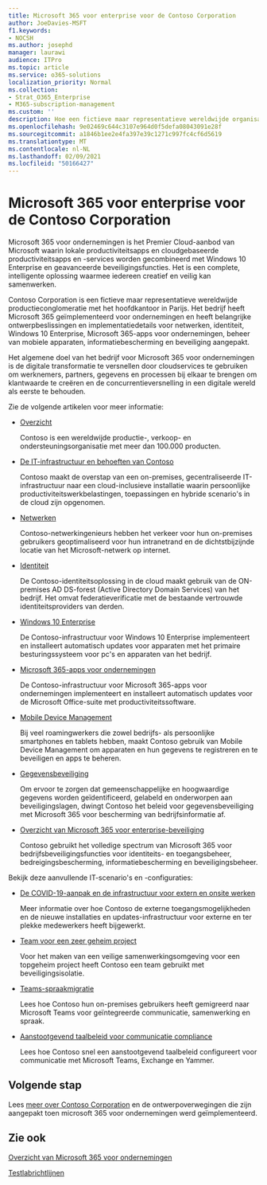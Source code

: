 ```yaml
---
title: Microsoft 365 voor enterprise voor de Contoso Corporation
author: JoeDavies-MSFT
f1.keywords:
- NOCSH
ms.author: josephd
manager: laurawi
audience: ITPro
ms.topic: article
ms.service: o365-solutions
localization_priority: Normal
ms.collection:
- Strat_O365_Enterprise
- M365-subscription-management
ms.custom: ''
description: Hoe een fictieve maar representatieve wereldwijde organisatie Microsoft 365 voor ondernemingen heeft overgenomen.
ms.openlocfilehash: 9e02469c644c3107e964d0f5defa08043091e28f
ms.sourcegitcommit: a1846b1ee2e4fa397e39c1271c997fc4cf6d5619
ms.translationtype: MT
ms.contentlocale: nl-NL
ms.lasthandoff: 02/09/2021
ms.locfileid: "50166427"
---
```

# <a name="microsoft-365-for-enterprise-for-the-contoso-corporation"></a>Microsoft 365 voor enterprise voor de Contoso Corporation

Microsoft 365 voor ondernemingen is het Premier Cloud-aanbod van Microsoft waarin lokale productiviteitsapps en cloudgebaseerde productiviteitsapps en -services worden gecombineerd met Windows 10 Enterprise en geavanceerde beveiligingsfuncties. Het is een complete, intelligente oplossing waarmee iedereen creatief en veilig kan samenwerken.

Contoso Corporation is een fictieve maar representatieve wereldwijde productieconglomeratie met het hoofdkantoor in Parijs. Het bedrijf heeft Microsoft 365 geïmplementeerd voor ondernemingen en heeft belangrijke ontwerpbeslissingen en implementatiedetails voor netwerken, identiteit, Windows 10 Enterprise, Microsoft 365-apps voor ondernemingen, beheer van mobiele apparaten, informatiebescherming en beveiliging aangepakt.

Het algemene doel van het bedrijf voor Microsoft 365 voor ondernemingen is de digitale transformatie te versnellen door cloudservices te gebruiken om werknemers, partners, gegevens en processen bij elkaar te brengen om klantwaarde te creëren en de concurrentieversnelling in een digitale wereld als eerste te behouden.

Zie de volgende artikelen voor meer informatie:

- [Overzicht](contoso-overview.md)

  Contoso is een wereldwijde productie-, verkoop- en ondersteuningsorganisatie met meer dan 100.000 producten.

- [De IT-infrastructuur en behoeften van Contoso](contoso-infra-needs.md)

  Contoso maakt de overstap van een on-premises, gecentraliseerde IT-infrastructuur naar een cloud-inclusieve installatie waarin persoonlijke productiviteitswerkbelastingen, toepassingen en hybride scenario's in de cloud zijn opgenomen.

- [Netwerken](contoso-networking.md)

  Contoso-netwerkingenieurs hebben het verkeer voor hun on-premises gebruikers geoptimaliseerd voor hun intranetrand en de dichtstbijzijnde locatie van het Microsoft-netwerk op internet.

- [Identiteit](contoso-identity.md)

  De Contoso-identiteitsoplossing in de cloud maakt gebruik van de ON-premises AD DS-forest (Active Directory Domain Services) van het bedrijf. Het omvat federatieverificatie met de bestaande vertrouwde identiteitsproviders van derden.

- [Windows 10 Enterprise](contoso-win10.md)

  De Contoso-infrastructuur voor Windows 10 Enterprise implementeert en installeert automatisch updates voor apparaten met het primaire besturingssysteem voor pc's en apparaten van het bedrijf.

- [Microsoft 365-apps voor ondernemingen](contoso-o365pp.md)

  De Contoso-infrastructuur voor Microsoft 365-apps voor ondernemingen implementeert en installeert automatisch updates voor de Microsoft Office-suite met productiviteitssoftware.

- [Mobile Device Management](contoso-mdm.md)

  Bij veel roamingwerkers die zowel bedrijfs- als persoonlijke smartphones en tablets hebben, maakt Contoso gebruik van Mobile Device Management om apparaten en hun gegevens te registreren en te beveiligen en apps te beheren.

- [Gegevensbeveiliging](contoso-info-protect.md)

  Om ervoor te zorgen dat gemeenschappelijke en hoogwaardige gegevens worden geïdentificeerd, gelabeld en onderworpen aan beveiligingslagen, dwingt Contoso het beleid voor gegevensbeveiliging met Microsoft 365 voor bescherming van bedrijfsinformatie af.

- [Overzicht van Microsoft 365 voor enterprise-beveiliging](contoso-security-summary.md)

  Contoso gebruikt het volledige spectrum van Microsoft 365 voor bedrijfsbeveiligingsfuncties voor identiteits- en toegangsbeheer, bedreigingsbescherming, informatiebescherming en beveiligingsbeheer.

Bekijk deze aanvullende IT-scenario's en -configuraties:

- [De COVID-19-aanpak en de infrastructuur voor extern en onsite werken](../solutions/contoso-remote-onsite-work.md)

  Meer informatie over hoe Contoso de externe toegangsmogelijkheden en de nieuwe installaties en updates-infrastructuur voor externe en ter plekke medewerkers heeft bijgewerkt.

- [Team voor een zeer geheim project](../solutions/contoso-team-for-top-secret-project.md)

  Voor het maken van een veilige samenwerkingsomgeving voor een topgeheim project heeft Contoso een team gebruikt met beveiligingsisolatie.

- [Teams-spraakmigratie](https://docs.microsoft.com/MicrosoftTeams/voice-case-study-overview)

  Lees hoe Contoso hun on-premises gebruikers heeft gemigreerd naar Microsoft Teams voor geïntegreerde communicatie, samenwerking en spraak.

- [Aanstootgevend taalbeleid voor communicatie compliance](../compliance/communication-compliance-case-study.md)

  Lees hoe Contoso snel een aanstootgevend taalbeleid configureert voor communicatie met Microsoft Teams, Exchange en Yammer.

## <a name="next-step"></a>Volgende stap

Lees [meer over Contoso Corporation](contoso-overview.md) en de ontwerpoverwegingen die zijn aangepakt toen microsoft 365 voor ondernemingen werd geïmplementeerd.


## <a name="see-also"></a>Zie ook

[Overzicht van Microsoft 365 voor ondernemingen](microsoft-365-overview.md)

[Testlabrichtlijnen](m365-enterprise-test-lab-guides.md)
